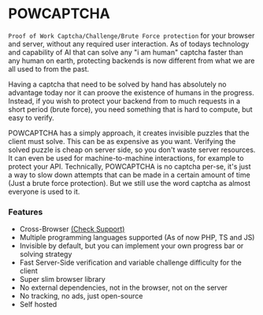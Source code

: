 # POWCAPTCHA

`Proof of Work Captcha/Challenge/Brute Force protection` for your browser and server, without any required user interaction. As of todays technology and
capability of AI that can solve any "i am human" captcha faster than any human on earth, protecting backends is now different from what we are all used to from
the past.

Having a captcha that need to be solved by hand has absolutely no advantage today nor it can proove the existence of humans in the progress. Instead, if you
wish to protect your backend from to much requests in a short period (brute force), you need something that is hard to compute, but easy to verify.

POWCAPTCHA has a simply approach, it creates invisible puzzles that the client must solve. This can be as expensive as you want. Verifying the solved puzzle is
cheap on server side, so you don't waste server resources. It can even be used for machine-to-machine interactions, for example to protect your API.
Technically, POWCAPTCHA is no captcha per-se, it's just a way to slow down attempts that can be made in a certain amount of time (Just a brute force
protection). But we still use the word captcha as almost everyone is used to it.

### Features

- Cross-Browser [(Check Support)](https://caniuse.com/mdn-api_subtlecrypto_digest)
- Multiple programming languages supported (As of now PHP, TS and JS)
- Invisible by default, but you can implement your own progress bar or solving strategy
- Fast Server-Side verification and variable challenge difficulty for the client
- Super slim browser library
- No external dependencies, not in the browser, not on the server
- No tracking, no ads, just open-source
- Self hosted
